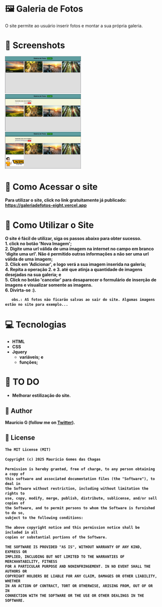 # 🖼️ Galeria de Fotos
O site permite ao usuário inserir fotos e montar a sua própria galeria. 
<b>
# 📸 Screenshots
<!-- You can add more screenshots here if you like -->
<img src="imgs/readme/figA.png" width="250">&emsp;<img src="imgs/readme/figB.png" width="250">&emsp;<img src="imgs/readme/figC.png" width="250">

# 📲 Como Acessar o site
Para utilizar o site, click no link gratuitamente já publicado: https://galeriadefotos-eight.vercel.app

# 📘 Como Utilizar o Site
 O site é fácil de utilizar, siga os passos abaixo para obter sucesso.<br>
       1. click no botão 'Nova Imagem';<br>
       2. Digite uma url válida de uma imagem na internet no campo em branco 'digite uma url'. Não é permitido outras informações a não ser uma url válida de uma imagem;<br>
       3. Click em 'Adicionar', e logo verá a sua imagem inserida na galeria;<br>
       4. Repita a operação 2. e 3. até que atinja a quantidade de imagens desejadas na sua galeria; e<br>
       5. Click no botão 'cancelar' para desaparecer o formulário de inserção de imagens e visualizar somente as imagens.<br>
       6. Divirta-se :).

       obs.: AS fotos não ficarão salvas ao sair do site. Algumas imagens estão no site para exemplo...

# 💻 Tecnologias
* HTML
* CSS
* Jquery
  - variáveis; e
  - funções;

# 📖 TO DO
- Melhorar estilização do site.

## 🧔 Author
Maurício G (follow me on [Twitter](https://twitter.com/maumauriciog)).


## 🔖 License
```
The MIT License (MIT)

Copyright (c) 2025 Maurício Gomes das Chagas

Permission is hereby granted, free of charge, to any person obtaining a copy of
this software and associated documentation files (the "Software"), to deal in
the Software without restriction, including without limitation the rights to
use, copy, modify, merge, publish, distribute, sublicense, and/or sell copies of
the Software, and to permit persons to whom the Software is furnished to do so,
subject to the following conditions:

The above copyright notice and this permission notice shall be included in all
copies or substantial portions of the Software.

THE SOFTWARE IS PROVIDED "AS IS", WITHOUT WARRANTY OF ANY KIND, EXPRESS OR
IMPLIED, INCLUDING BUT NOT LIMITED TO THE WARRANTIES OF MERCHANTABILITY, FITNESS
FOR A PARTICULAR PURPOSE AND NONINFRINGEMENT. IN NO EVENT SHALL THE AUTHORS OR
COPYRIGHT HOLDERS BE LIABLE FOR ANY CLAIM, DAMAGES OR OTHER LIABILITY, WHETHER
IN AN ACTION OF CONTRACT, TORT OR OTHERWISE, ARISING FROM, OUT OF OR IN
CONNECTION WITH THE SOFTWARE OR THE USE OR OTHER DEALINGS IN THE SOFTWARE.
```
